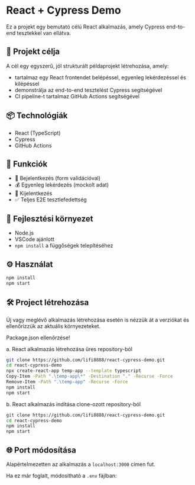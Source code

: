 # React + Cypress Demo

Ez a projekt egy bemutató célú React alkalmazás, amely Cypress end-to-end tesztekkel van ellátva.

## 🎯 Projekt célja

A cél egy egyszerű, jól strukturált példaprojekt létrehozása, amely:

- tartalmaz egy React frontendet belépéssel, egyenleg lekérdezéssel és kilépéssel
- demonstrálja az end-to-end tesztelést Cypress segítségével
- CI pipeline-t tartalmaz GitHub Actions segítségével

## 📦 Technológiák

- React (TypeScript)
- Cypress
- GitHub Actions

## 🚀 Funkciók

- 🔐 Bejelentkezés (form validációval)
- 💰 Egyenleg lekérdezés (mockolt adat)
- 🚪 Kijelentkezés
- ✅ Teljes E2E tesztlefedettség

## 🔧 Fejlesztési környezet

- Node.js
- VSCode ajánlott
- `npm install` a függőségek telepítéséhez

## ⚙️ Használat

```bash
npm install
npm start
```

## 🛠 Project létrehozása

Új vagy meglévő alkalmazás létrehozása esetén is nézzük át a verziókat és ellenőrizzük az aktuális környezeteket.

Package.json ellenőrzése!

a. React alkalmazás létrehozása üres repository-ból
```bash
git clone https://github.com/lifi8888/react-cypress-demo.git
cd react-cypress-demo
npx create-react-app temp-app --template typescript
Copy-Item -Path ".\temp-app\*" -Destination "." -Recurse -Force
Remove-Item -Path ".\temp-app" -Recurse -Force
npm install
npm start
```

b. React alkalmazás indítása clone-ozott repository-ból
```bash
git clone https://github.com/lifi8888/react-cypress-demo.git
cd react-cypress-demo
npm install
npm start
```

## 🌐 Port módosítása

Alapértelmezetten az alkalmazás a `localhost:3000` címen fut.

Ha ez már foglalt, módosítható a `.env` fájlban: